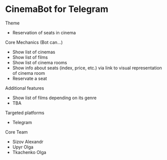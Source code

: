 # CinemaBot for Telegram

Theme
* Reservation of seats in cinema

Core Mechanics (Bot can...)
* Show list of cinemas
* Show list of films
* Show list of cinema rooms
* Show info about seats (index, price, etc.) via link to visual representation of cinema room
* Reservate a seat

Additional features
* Show list of films depending on its genre
* TBA

Targeted platforms
* Telegram

Core Team
* Sizov Alexandr
* Upyr Olga
* Tkachenko Olga
